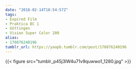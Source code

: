```yaml
---
date: "2018-02-14T18:54:57Z"
tags:
- Expired Film
- Praktica BC 1
- Göttingen
- Vision Super Color 200
alias:
- 170876240196
tumblr_url: https://yaapb.tumblr.com/post/170876240196
---
```

{{< figure src="tumblr_p45j3lW4u71v9quwwo1_1280.jpg" >}}
